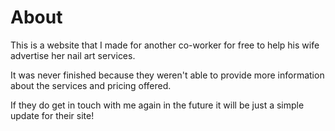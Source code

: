 # About

This is a website that I made for another co-worker for free to help his wife advertise her nail art services.

It was never finished because they weren't able to provide more information about the services and pricing offered.

If they do get in touch with me again in the future it will be just a simple update for their site!
